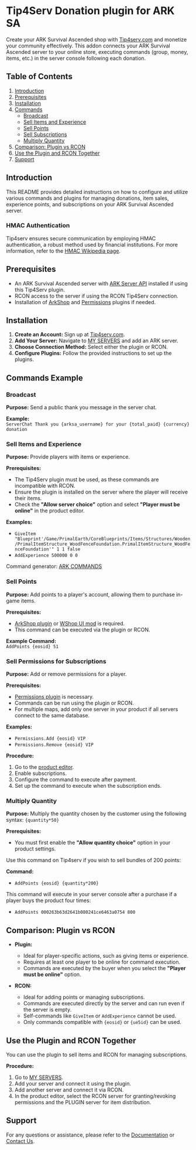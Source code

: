 # Tip4Serv Donation plugin for ARK SA

Create your ARK Survival Ascended shop with [Tip4serv.com](https://tip4serv.com/?ads=github) and monetize your community effectively. This addon connects your ARK Survival Ascended server to your online store, executing commands (group, money, items, etc.) in the server console following each donation.

## Table of Contents

1. [Introduction](#introduction)
2. [Prerequisites](#prerequisites)
3. [Installation](#installation)
4. [Commands](#commands-example)
    - [Broadcast](#broadcast)
    - [Sell Items and Experience](#sell-items-and-experience)
    - [Sell Points](#sell-points)
    - [Sell Subscriptions](#sell-permissions-for-subscriptions)
    - [Multiply Quantity](#multiply-quantity)
5. [Comparison: Plugin vs RCON](#comparison-plugin-vs-rcon)
6. [Use the Plugin and RCON Together](#use-the-plugin-and-rcon-together)
7. [Support](#support)

## Introduction

This README provides detailed instructions on how to configure and utilize various commands and plugins for managing donations, item sales, experience points, and subscriptions on your ARK Survival Ascended server.

### HMAC Authentication

Tip4serv ensures secure communication by employing HMAC authentication, a robust method used by financial institutions. For more information, refer to the [HMAC Wikipedia page](https://en.wikipedia.org/wiki/HMAC).

## Prerequisites

- An ARK Survival Ascended server with [ARK Server API](https://gameservershub.com/forums/resources/ark-survival-ascended-serverapi-crossplay-supported.683/) installed if using this Tip4Serv plugin.
- RCON access to the server if using the RCON Tip4Serv connection.
- Installation of [ArkShop](https://gameservershub.com/forums/resources/ark-survival-ascended-arkshop-crossplay-supported.714/) and [Permissions](https://gameservershub.com/forums/resources/ark-survival-ascended-permissions-crossplay-supported.713/) plugins if needed.

## Installation

1. **Create an Account:** Sign up at [Tip4serv.com](https://tip4serv.com/?ads=github).
2. **Add Your Server:** Navigate to [MY SERVERS](https://tip4serv.com/dashboard/my-servers) and add an ARK server.
3. **Choose Connection Method:** Select either the plugin or RCON.
4. **Configure Plugins:** Follow the provided instructions to set up the plugins.

## Commands Example

### Broadcast

**Purpose:** Send a public thank you message in the server chat.

**Example:**  
`ServerChat Thank you {arksa_username} for your {total_paid} {currency} donation`

### Sell Items and Experience

**Purpose:** Provide players with items or experience.

**Prerequisites:**  
- The Tip4Serv plugin must be used, as these commands are incompatible with RCON.
- Ensure the plugin is installed on the server where the player will receive their items.
- Check the **"Allow server choice"** option and select **"Player must be online"** in the product editor.

**Examples:**  
- `GiveItem "Blueprint'/Game/PrimalEarth/CoreBlueprints/Items/Structures/Wooden/PrimalItemStructure_WoodFenceFoundation.PrimalItemStructure_WoodFenceFoundation'" 1 1 false`
- `AddExperience 500000 0 0`

Command generator: [ARK COMMANDS](https://arkids.net/commands)

### Sell Points

**Purpose:** Add points to a player's account, allowing them to purchase in-game items.

**Prerequisites:**  
- [ArkShop plugin](https://gameservershub.com/forums/resources/ark-survival-ascended-arkshop-crossplay-supported.714/) or [WShop UI mod](https://www.curseforge.com/ark-survival-ascended/mods/wshop-ui) is required.
- This command can be executed via the plugin or RCON.

**Example Command:**  
`AddPoints {eosid} 51`

### Sell Permissions for Subscriptions

**Purpose:** Add or remove permissions for a player.

**Prerequisites:**  
- [Permissions plugin](https://gameservershub.com/forums/resources/ark-survival-ascended-permissions-crossplay-supported.713/) is necessary.
- Commands can be run using the plugin or RCON.
- For multiple maps, add only one server in your product if all servers connect to the same database.

**Examples:**  
- `Permissions.Add {eosid} VIP`
- `Permissions.Remove {eosid} VIP`

**Procedure:**

1. Go to the [product editor](https://docs.tip4serv.com/store-setup/server-commands).
2. Enable subscriptions.
3. Configure the command to execute after payment.
4. Set up the command to execute when the subscription ends.

### Multiply Quantity

**Purpose:** Multiply the quantity chosen by the customer using the following syntax: `{quantity*50}`

**Prerequisites:**  
- You must first enable the **"Allow quantity choice"** option in your product settings. 

Use this command on Tip4serv if you wish to sell bundles of 200 points:

**Command:**  
- `AddPoints {eosid} {quantity*200}`

This command will execute in your server console after a purchase if a player buys the product four times:
- `AddPoints 000263b63d2641b080241ce6463a0754 800`

## Comparison: Plugin vs RCON

- **Plugin:**
  - Ideal for player-specific actions, such as giving items or experience.
  - Requires at least one player to be online for command execution.
  - Commands are executed by the buyer when you select the **"Player must be online"** option.

- **RCON:**
  - Ideal for adding points or managing subscriptions.
  - Commands are executed directly by the server and can run even if the server is empty.
  - Self-commands like `GiveItem` or `AddExperience` cannot be used.
  - Only commands compatible with `{eosid}` or `{ue5id}` can be used.

## Use the Plugin and RCON Together

You can use the plugin to sell items and RCON for managing subscriptions.

**Procedure:**

1. Go to [MY SERVERS](https://tip4serv.com/dashboard/my-servers).
2. Add your server and connect it using the plugin.
3. Add another server and connect it via RCON.
4. In the product editor, select the RCON server for granting/revoking permissions and the PLUGIN server for item distribution.

## Support

For any questions or assistance, please refer to the [Documentation](https://docs.tip4serv.com) or [Contact Us](https://tip4serv.com/contact).
